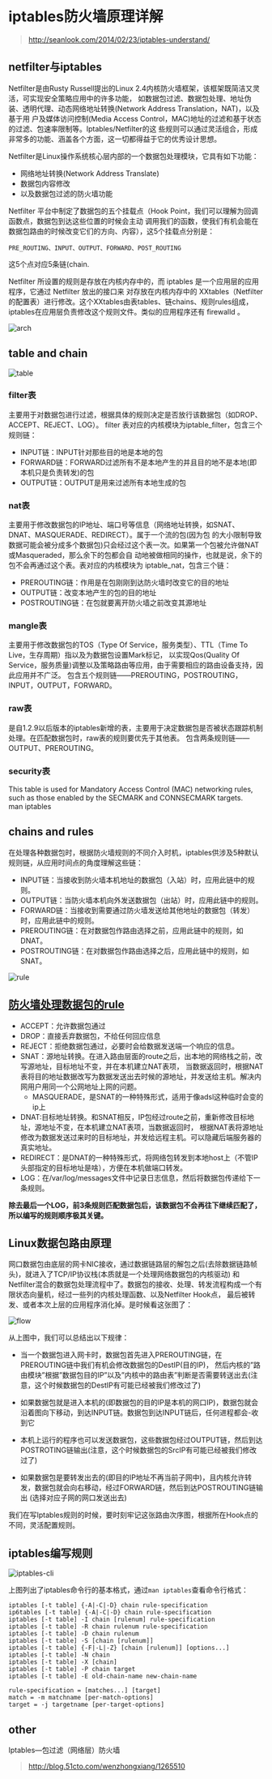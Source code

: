 # iptables防火墙原理详解

> http://seanlook.com/2014/02/23/iptables-understand/  

## netfilter与iptables

Netfilter是由Rusty Russell提出的Linux 2.4内核防火墙框架，该框架既简洁又灵活，可实现安全策略应用中的许多功能，
如数据包过滤、数据包处理、地址伪装、透明代理、动态网络地址转换(Network Address Translation，NAT)，以及基于用
户及媒体访问控制(Media Access Control，MAC)地址的过滤和基于状态的过滤、包速率限制等。Iptables/Netfilter的这
些规则可以通过灵活组合，形成非常多的功能、涵盖各个方面，这一切都得益于它的优秀设计思想。  

Netfilter是Linux操作系统核心层内部的一个数据包处理模块，它具有如下功能：  
- 网络地址转换(Network Address Translate)  
- 数据包内容修改  
- 以及数据包过滤的防火墙功能  

Netfilter 平台中制定了数据包的五个挂载点（Hook Point，我们可以理解为回调函数点，数据包到达这些位置的时候会主动
调用我们的函数，使我们有机会能在数据包路由的时候改变它们的方向、内容），这5个挂载点分别是：  
```
PRE_ROUTING、INPUT、OUTPUT、FORWARD、POST_ROUTING
```
这5个点对应5条链(chain.  

Netfilter 所设置的规则是存放在内核内存中的，而 iptables 是一个应用层的应用程序，它通过 Netfilter 放出的接口来
对存放在内核内存中的 XXtables（Netfilter的配置表）进行修改。这个XXtables由表tables、链chains、规则rules组成，
iptables在应用层负责修改这个规则文件。类似的应用程序还有 firewalld 。  

![arch](https://github.com/fffffreedom/Pictures/blob/master/iptables/iptables-netfilter.png)

## table and chain

![table](https://github.com/fffffreedom/Pictures/blob/master/iptables/iptables-table.png)

### filter表

主要用于对数据包进行过滤，根据具体的规则决定是否放行该数据包（如DROP、ACCEPT、REJECT、LOG）。
filter 表对应的内核模块为iptable_filter，包含三个规则链：  
- INPUT链：INPUT针对那些目的地是本地的包  
- FORWARD链：FORWARD过滤所有不是本地产生的并且目的地不是本地(即本机只是负责转发)的包  
- OUTPUT链：OUTPUT是用来过滤所有本地生成的包  

### nat表

主要用于修改数据包的IP地址、端口号等信息（网络地址转换，如SNAT、DNAT、MASQUERADE、REDIRECT）。属于一个流的包(因为包
的大小限制导致数据可能会被分成多个数据包)只会经过这个表一次。如果第一个包被允许做NAT或Masqueraded，那么余下的包都会自
动地被做相同的操作，也就是说，余下的包不会再通过这个表。表对应的内核模块为 iptable_nat，包含三个链：  
- PREROUTING链：作用是在包刚刚到达防火墙时改变它的目的地址  
- OUTPUT链：改变本地产生的包的目的地址  
- POSTROUTING链：在包就要离开防火墙之前改变其源地址  

### mangle表

主要用于修改数据包的TOS（Type Of Service，服务类型）、TTL（Time To Live，生存周期）指以及为数据包设置Mark标记，
以实现Qos(Quality Of Service，服务质量)调整以及策略路由等应用，由于需要相应的路由设备支持，因此应用并不广泛。
包含五个规则链——PREROUTING，POSTROUTING，INPUT，OUTPUT，FORWARD。  

### raw表

是自1.2.9以后版本的iptables新增的表，主要用于决定数据包是否被状态跟踪机制处理。在匹配数据包时，raw表的规则要优先于其他表。
包含两条规则链——OUTPUT、PREROUTING。  

### security表

This table is used for Mandatory Access Control (MAC) networking rules, such as those enabled by the SECMARK and CONNSECMARK targets.   
man iptables

## chains and rules

在处理各种数据包时，根据防火墙规则的不同介入时机，iptables供涉及5种默认规则链，从应用时间点的角度理解这些链：  

- INPUT链：当接收到防火墙本机地址的数据包（入站）时，应用此链中的规则。  
- OUTPUT链：当防火墙本机向外发送数据包（出站）时，应用此链中的规则。  
- FORWARD链：当接收到需要通过防火墙发送给其他地址的数据包（转发）时，应用此链中的规则。  
- PREROUTING链：在对数据包作路由选择之前，应用此链中的规则，如DNAT。  
- POSTROUTING链：在对数据包作路由选择之后，应用此链中的规则，如SNAT。  

![rule](https://github.com/fffffreedom/Pictures/blob/master/iptables/iptables-package-detail.png)

## [防火墙处理数据包的rule](https://www.frozentux.net/iptables-tutorial/iptables-tutorial.html)

- ACCEPT：允许数据包通过  
- DROP：直接丢弃数据包，不给任何回应信息  
- REJECT：拒绝数据包通过，必要时会给数据发送端一个响应的信息。  
- SNAT：源地址转换。在进入路由层面的route之后，出本地的网络栈之前，改写源地址，目标地址不变，并在本机建立NAT表项，
当数据返回时，根据NAT表将目的地址数据改写为数据发送出去时候的源地址，并发送给主机。解决内网用户用同一个公网地址上网的问题。  
  - MASQUERADE，是SNAT的一种特殊形式，适用于像adsl这种临时会变的ip上  
- DNAT:目标地址转换。和SNAT相反，IP包经过route之前，重新修改目标地址，源地址不变，在本机建立NAT表项，当数据返回时，
根据NAT表将源地址修改为数据发送过来时的目标地址，并发给远程主机。可以隐藏后端服务器的真实地址。  
- REDIRECT：是DNAT的一种特殊形式，将网络包转发到本地host上（不管IP头部指定的目标地址是啥），方便在本机做端口转发。  
- LOG：在/var/log/messages文件中记录日志信息，然后将数据包传递给下一条规则。  

**除去最后一个LOG，前3条规则匹配数据包后，该数据包不会再往下继续匹配了，所以编写的规则顺序极其关键。**  

## Linux数据包路由原理

网口数据包由底层的网卡NIC接收，通过数据链路层的解包之后(去除数据链路帧头)，就进入了TCP/IP协议栈(本质就是一个处理网络数据包的内核驱动)
和Netfilter混合的数据包处理流程中了。数据包的接收、处理、转发流程构成一个有限状态向量机，经过一些列的内核处理函数、以及Netfilter Hook点，
最后被转发、或者本次上层的应用程序消化掉。是时候看这张图了：  

![flow](https://github.com/fffffreedom/Pictures/blob/master/iptables/iptables-routing.jpg)

从上图中，我们可以总结出以下规律：

- 当一个数据包进入网卡时，数据包首先进入PREROUTING链，在PREROUTING链中我们有机会修改数据包的DestIP(目的IP)，
然后内核的”路由模块”根据”数据包目的IP”以及”内核中的路由表”判断是否需要转送出去(注意，这个时候数据包的DestIP有可能已经被我们修改过了)

- 如果数据包就是进入本机的(即数据包的目的IP是本机的网口IP)，数据包就会沿着图向下移动，到达INPUT链。数据包到达INPUT链后，任何进程都会-收到它

- 本机上运行的程序也可以发送数据包，这些数据包经过OUTPUT链，然后到达POSTROTING链输出(注意，这个时候数据包的SrcIP有可能已经被我们修改过了)

- 如果数据包是要转发出去的(即目的IP地址不再当前子网中)，且内核允许转发，数据包就会向右移动，经过FORWARD链，然后到达POSTROUTING链输出
(选择对应子网的网口发送出去)

我们在写Iptables规则的时候，要时刻牢记这张路由次序图，根据所在Hook点的不同，灵活配置规则。  


## iptables编写规则

![iptables-cli](https://github.com/fffffreedom/Pictures/blob/master/iptables/iptables-cli.png)

上图列出了iptables命令行的基本格式，通过`man iptables`查看命令行格式：  
```
iptables [-t table] {-A|-C|-D} chain rule-specification
ip6tables [-t table] {-A|-C|-D} chain rule-specification
iptables [-t table] -I chain [rulenum] rule-specification
iptables [-t table] -R chain rulenum rule-specification
iptables [-t table] -D chain rulenum
iptables [-t table] -S [chain [rulenum]]
iptables [-t table] {-F|-L|-Z} [chain [rulenum]] [options...]
iptables [-t table] -N chain
iptables [-t table] -X [chain]
iptables [-t table] -P chain target
iptables [-t table] -E old-chain-name new-chain-name

rule-specification = [matches...] [target]
match = -m matchname [per-match-options]
target = -j targetname [per-target-options]
```

## other 

Iptables—包过滤（网络层）防火墙  
> http://blog.51cto.com/wenzhongxiang/1265510  
